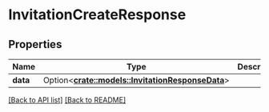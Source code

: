 # InvitationCreateResponse

## Properties

Name | Type | Description | Notes
------------ | ------------- | ------------- | -------------
**data** | Option<[**crate::models::InvitationResponseData**](InvitationResponseData.md)> |  | 

[[Back to API list]](../README.md#documentation-for-api-endpoints) [[Back to README]](../README.md)


